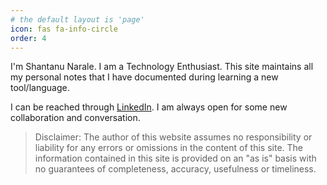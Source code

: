 ```yaml
---
# the default layout is 'page'
icon: fas fa-info-circle
order: 4
---
```


I'm Shantanu Narale. I am a Technology Enthusiast. This site maintains all my personal notes that I have documented during learning a new tool/language.

I can be reached through [LinkedIn](https://www.linkedin.com/in/shantanunarale). I am always open for some new collaboration and conversation.

> Disclaimer: The author of this website assumes no responsibility or liability for any errors or omissions in the content of this site. The information contained in this site is provided on an "as is" basis with no guarantees of completeness, accuracy, usefulness or timeliness.

